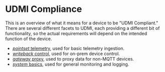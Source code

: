 # UDMI Compliance

This is an overview of what it means for a device to be "UDMI Compliant."
There are several different facets to UDMI, each providing a different
bit of functionality, so the actual requirements will depend on the
intended function of the device.

* [_pointset_ telemetry](./messaging/pointset.md), used for basic telemetry ingestion.
* [_writeback_ control](./transactions/writeback.md), used for on-prem device control.
* [_gateway_ proxy](gateway.md), used to proxy data for non-MQTT devices.
* [_system_ basics](./messaging/system.md), used for general monitoring and logging.
